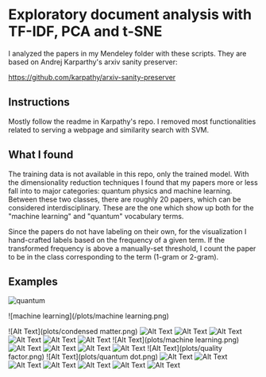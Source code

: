 # Exploratory document analysis with TF-IDF, PCA and t-SNE

I analyzed the papers in my Mendeley folder with these scripts. They are 
based on Andrej Karparthy's arxiv sanity preserver:

https://github.com/karpathy/arxiv-sanity-preserver

## Instructions

Mostly follow the readme in Karpathy's repo. I removed most functionalities 
related to serving a webpage and similarity search with SVM.

## What I found

The training data is not available in this repo, only the trained model. With
the dimensionality reduction techniques I found that my papers more or less
fall into to major categories: quantum physics and machine learning. Between
these two classes, there are roughly 20 papers, which can be considered
interdisciplinary. These are the one which show up both for the "machine learning"
and "quantum" vocabulary terms. 

Since the papers do not have labeling on their own, for the visualization I
hand-crafted labels based on the frequency of a given term. If the transformed
frequency is above a manually-set threshold, I count the paper to be in the
class corresponding to the term (1-gram or 2-gram).


## Examples

![quantum](/plots/quantum.png)

![machine learning](/plots/machine learning.png)


![Alt Text](plots/condensed matter.png)
![Alt Text](plots/cryogenic.png)
![Alt Text](plots/electronics.png)
![Alt Text](plots/engineering.png)
![Alt Text](plots/epitaxial.png)
![Alt Text](plots/graphene.png)
![Alt Text](plots/josephson.png)
![Alt Text](plots/machine learning.png)
![Alt Text](plots/microwave.png)
![Alt Text](plots/nanowire.png)
![Alt Text](plots/noise.png)
![Alt Text](plots/physics.png)
![Alt Text](plots/quality factor.png)
![Alt Text](plots/quantum dot.png)
![Alt Text](plots/quantum.png)
![Alt Text](plots/qubit.png)
![Alt Text](plots/semiconductor.png)
![Alt Text](plots/superconductivity.png)
![Alt Text](plots/superconductor.png)
![Alt Text](plots/topological.png)
![Alt Text](plots/)